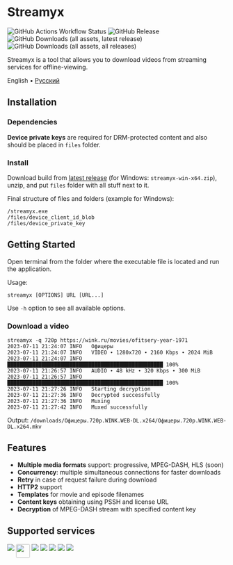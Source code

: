 # Streamyx

![GitHub Actions Workflow Status](https://img.shields.io/github/actions/workflow/status/vitalygashkov/streamyx/publish.yml?branch=main&logo=github&style=flat&color=grey)
![GitHub Release](https://img.shields.io/github/v/release/vitalygashkov/streamyx?style=flat&color=grey)
![GitHub Downloads (all assets, latest release)](https://img.shields.io/github/downloads/vitalygashkov/streamyx/latest/total?style=flat&color=grey)
![GitHub Downloads (all assets, all releases)](https://img.shields.io/github/downloads/vitalygashkov/streamyx/total?style=flat&color=grey)

Streamyx is a tool that allows you to download videos from streaming services for offline-viewing.

<div align="left">
  <span>English</span> •
  <a href="https://github.com/vitalygashkov/streamyx/tree/main/docs/README.ru.md">Pусский</a>
</div>

## Installation

### Dependencies

**Device private keys** are required for DRM-protected content and also should be placed in `files` folder.

### Install

Download build from [latest release](https://github.com/vitalygashkov/streamyx/releases/latest) (for Windows: `streamyx-win-x64.zip`), unzip, and put `files` folder with all stuff next to it.

Final structure of files and folders (example for Windows):

```
/streamyx.exe
/files/device_client_id_blob
/files/device_private_key
```

## Getting Started

Open terminal from the folder where the executable file is located and run the application.

Usage:

```shell
streamyx [OPTIONS] URL [URL...]
```

Use `-h` option to see all available options.

### Download a video

```shell
streamyx -q 720p https://wink.ru/movies/ofitsery-year-1971
2023-07-11 21:24:07 INFO   Офицеры
2023-07-11 21:24:07 INFO   VIDEO ∙ 1280x720 ∙ 2160 Kbps ∙ 2024 MiB
2023-07-11 21:24:07 INFO   ██████████████████████████████████████████████████ 100%
2023-07-11 21:26:57 INFO   AUDIO ∙ 48 kHz ∙ 320 Kbps ∙ 300 MiB
2023-07-11 21:26:57 INFO   ██████████████████████████████████████████████████ 100%
2023-07-11 21:27:26 INFO   Starting decryption
2023-07-11 21:27:36 INFO   Decrypted successfully
2023-07-11 21:27:36 INFO   Muxing
2023-07-11 21:27:42 INFO   Muxed successfully
```

Output: `/downloads/Офицеры.720p.WINK.WEB-DL.x264/Офицеры.720p.WINK.WEB-DL.x264.mkv`

## Features

- **Multiple media formats** support: progressive, MPEG-DASH, HLS (soon)
- **Concurrency**: multiple simultaneous connections for faster downloads
- **Retry** in case of request failure during download
- **HTTP2** support
- **Templates** for movie and episode filenames
- **Content keys** obtaining using PSSH and license URL
- **Decryption** of MPEG-DASH stream with specified content key

## Supported services

<div style="display: flex; gap: 4px; flex-wrap: wrap">
  <a href="https://www.crunchyroll.com/"><img src="https://images.kinorium.com/web/vod/vod_crunchyroll.svg?3" /></a>
  <a href="https://hd.kinopoisk.ru/"><img src="https://upload.wikimedia.org/wikipedia/commons/5/5c/Kinopoisk_white_color_logo_with_black_background_%282021-present%29.svg" height="32" style="border-radius: 3px;" /></a>
  <a href="https://www.ivi.ru/"><img src="https://images.kinorium.com/web/vod/vod_ivi.svg?3" /></a>
  <a href="https://okko.tv/"><img src="https://images.kinorium.com/web/vod/vod_okko.svg?3" /></a>
  <a href="https://wink.ru/"><img src="https://images.kinorium.com/web/vod/vod_wink.svg?3" /></a>
  <a href="https://www.amediateka.ru/"><img src="https://images.kinorium.com/web/vod/vod_amediateka.svg?3" /></a>
  <a href="https://start.ru/"><img src="https://images.kinorium.com/web/vod/vod_start.svg?3" /></a>
</div>
